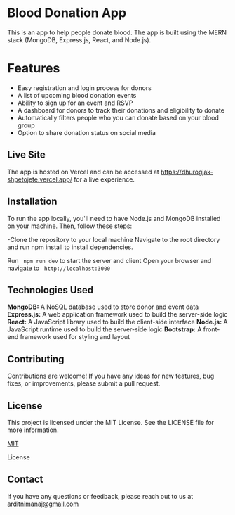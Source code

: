 # Blood Donation App
This is an app to help people donate blood. The app is built using the MERN stack (MongoDB, Express.js, React, and Node.js).

# Features
- Easy registration and login process for donors
- A list of upcoming blood donation events
- Ability to sign up for an event and RSVP
- A dashboard for donors to track their donations and eligibility  to donate
- Automatically filters people who you can donate based on your blood group
- Option to share donation status on social media

## Live Site

The app is hosted on Vercel and can be accessed at https://dhurogjak-shpetojete.vercel.app/ for a live experience.

## Installation

To run the app locally, you'll need to have Node.js and MongoDB installed on your machine. Then, follow these steps:

-Clone the repository to your local machine
Navigate to the root directory and run npm install to install dependencies.  

Run `` npm run dev`` to start the server and client
Open your browser and navigate to `` http://localhost:3000``

## Technologies Used


**MongoDB:** A NoSQL database used to store donor and event data
**Express.js:** A web application framework used to build the server-side logic   
**React:** A JavaScript library used to build the client-side interface
**Node.js:** A JavaScript runtime used to build the server-side logic
**Bootstrap:** A front-end framework used for styling and layout





## Contributing
Contributions are welcome! If you have any ideas for new features, bug fixes, or improvements, please submit a pull request.


## License

This project is licensed under the MIT License. See the LICENSE file for more information.

[MIT](https://choosealicense.com/licenses/mit/)

License



## Contact

If you have any questions or feedback, please reach out to us at arditnimanaj@gmail.com
